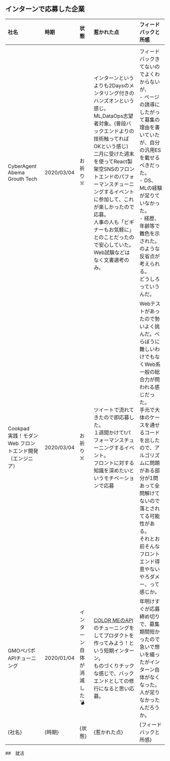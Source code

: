 ## インターンで応募した企業

|社名|時期|状態|惹かれた点|フィードバックと所感|
|:----|:----|:----|:----|:----|
| | | | | |
|CyberAgent<br>Abema Grouth Tech|2020/03/04|お祈り☠️|インターンというよりも2Daysのメンタリング付きのハンズオンという感じ。ML,DataOps志望者対象。(普段バックエンドよりの技術触ってれば OKという感じ)<br>二月に受けた週末を使ってReact製架空SNSのフロントエンドのパフォーマンスチューニングするイベントに参加して、これが楽しかったので応募。<br>人事の人も「ビギナーもお気軽に」とのことだったので安心していた。<br>Web試験などはなく文書選考のみ。|フィードバックきてないのでよくわからないが、<br>- ページの誘導にしたがって募集の理由を書いていたが、自分の汎用ESを載せるべきだった。<br>- DS、MLの経験が足りていなかった。<br>- 経歴、年齢等で難色を示された。<br>のような反省点が考えられる。<br>どうしろっていうんだ。|
|Cookpad<br>実践！モダン Web フロントエンド開発（エンジニア）|2020/03/04|お祈り☠️|ツイートで流れてきたので即応募した。<br>１週間かけてtパフォーマンスチューニングするイベント。<br>フロントに対する知識を深めたいというモチベーションで応募|Webテストがあったので勢いよく挑んだ。べらぼうに難しいわけでもなくWeb系一般の総合力が問われる感じだった。 <br>手元で大体のケースを通せるコードを出したので、アルゴリズムに問題がある部分が1問あって全問解けてないので落とされてる可能性がある。<br>それとお前そんなフロントエンド得意やないやろダメー、って感じか。|
|GMOペパボ<br>APIチューニング|2020/01/04|インターン自体が消滅した💣|[COLOR MEのAPI](https://developer.shop-pro.jp/docs/colorme-api)のチューニングをしてプロダクトを作ってみよう！という短期インターン。<br>ものづくりチックな感じで、バックエンドとしての修行になると思い応募。|年明けすぐが応募締め切りで、募集期間短かったので急いで想いを綴ったがインターン自体がなくなった。人が足りなかったんだろうか。|
|{社名}|{時期}|{状態}|{惹かれた点}|{フィードバックと所感}|

##　就活
